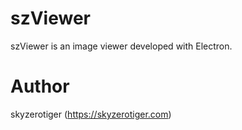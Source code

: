 # szViewer
szViewer is an image viewer developed with Electron. 

# Author
skyzerotiger (https://skyzerotiger.com)
